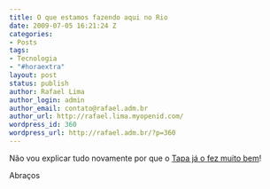 ```yaml
---
title: O que estamos fazendo aqui no Rio
date: 2009-07-05 16:21:24 Z
categories:
- Posts
tags:
- Tecnologia
- "#horaextra"
layout: post
status: publish
author: Rafael Lima
author_login: admin
author_email: contato@rafael.adm.br
author_url: http://rafael.lima.myopenid.com/
wordpress_id: 360
wordpress_url: http://rafael.adm.br/?p=360
---
```


N&atilde;o vou explicar tudo novamente por que o <a href="http://tapajos.me/2009/7/5/o-que-n-s-estamos-fazendo-aqui-no-rio">Tapa j&aacute; o fez muito bem</a>!

Abra&ccedil;os
